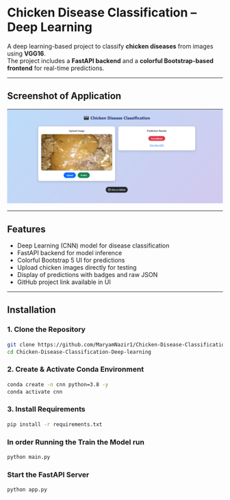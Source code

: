 # Chicken Disease Classification – Deep Learning

A deep learning-based project to classify **chicken diseases** from images using **VGG16**.  
The project includes a **FastAPI backend** and a **colorful Bootstrap-based frontend** for real-time predictions.

---

## Screenshot of Application

![App Screenshot](screensort/image.png)

---

## Features

- Deep Learning (CNN) model for disease classification
- FastAPI backend for model inference
- Colorful Bootstrap 5 UI for predictions
- Upload chicken images directly for testing
- Display of predictions with badges and raw JSON
- GitHub project link available in UI

---

## Installation

### 1. Clone the Repository

```bash
git clone https://github.com/MaryamNazir1/Chicken-Disease-Classification-Deep-learning.git
cd Chicken-Disease-Classification-Deep-learning
```

### 2. Create & Activate Conda Environment

```bash
conda create -n cnn python=3.8 -y
conda activate cnn
```

### 3. Install Requirements

```bash
pip install -r requirements.txt
```

### In order Running the Train the Model run

```bash
python main.py
```

### Start the FastAPI Server

```bash
python app.py
```
